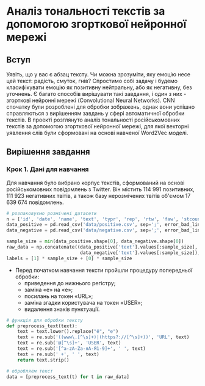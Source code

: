 # Аналіз тональності текстів за допомогою згорткової нейронної мережі
## Вступ
Уявіть, що у вас є абзац тексту. Чи можна зрозуміти, яку емоцію несе цей текст: радість, смуток, гнів? Спростимо собі задачу і будемо класифікувати емоцію як позитивну нейтральну, або як негативну, без уточнень. Є багато способів вирішувати такі завдання, і один з них - згорткові нейронні мережі (Convolutional Neural Networks). CNN спочатку були розроблені для обробки зображень, однак вони успішно справляються з вирішенням завдань у сфері автоматичної обробки текстів. В проекті розглянуто аналіз тональності російськомовних текстів за допомогою згорткової нейронної мережі, для якої векторні уявлення слів були сформовані на основі навченої Word2Vec моделі.
## Вирішення завдання
### Крок 1. Дані для навчання
Для навчання було вибрано корпус текстів, сформований на основі російськомовних повідомлень з Twitter. Він містить 114 991 позитивних, 111 923 негативних твітів, а також базу нерозмічених твітів об'ємом 17 639 674 повідомлень.
```python
# розпаковуємо розмічені датасети
n = ['id', 'date', 'name', 'text', 'typr', 'rep', 'rtw', 'faw', 'stcount', 'foll', 'frien', 'listcount']
data_positive = pd.read_csv('data/positive.csv', sep=';', error_bad_lines=False, names=n, usecols=['text'])
data_negative = pd.read_csv('data/negative.csv', sep=';', error_bad_lines=False, names=n, usecols=['text'])

sample_size = min(data_positive.shape[0], data_negative.shape[0])
raw_data = np.concatenate((data_positive['text'].values[:sample_size],
                           data_negative['text'].values[:sample_size]), axis=0)
labels = [1] * sample_size + [0] * sample_size
```
* Перед початком навчання тексти пройшли процедуру попередньої обробки:
  * приведення до нижнього регістру;
  * заміна «е» на «е»;
  * посилань на токен «URL»;
  * заміна згадки користувача на токен «USER»;
  * видалення знаків пунктуації.
```python
# функція для обробки тексту
def preprocess_text(text):
    text = text.lower().replace("ё", "е")
    text = re.sub('((www\.[^\s]+)|(https?://[^\s]+))', 'URL', text)
    text = re.sub('@[^\s]+', 'USER', text)
    text = re.sub('[^a-zA-Zа-яА-Я1-9]+', ' ', text)
    text = re.sub(' +', ' ', text)
    return text.strip()

# обробляєм текст
data = [preprocess_text(t) for t in raw_data]
```
